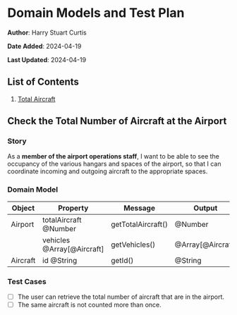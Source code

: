# Domain Models and Test Plan

**Author**: Harry Stuart Curtis

**Date Added**: 2024-04-19

**Last Updated**: 2024-04-19

## List of Contents

1. [Total Aircraft](#check-the-total-number-of-aircraft-at-the-airport)

## Check the Total Number of Aircraft at the Airport

### Story

As a **member of the airport operations staff**, I want to be able to see the occupancy of the various hangars and spaces of the airport, so that I can coordinate incoming and outgoing aircraft to the appropriate spaces.

### Domain Model

| Object | Property | Message | Output |
| --- | --- | --- | --- |
| Airport | totalAircraft @Number | getTotalAircraft() | @Number |
|  | vehicles @Array[@Aircraft] | getVehicles() | @Array[@Aircraft] |
| Aircraft | id @String | getId() | @String |

### Test Cases

* [ ] The user can retrieve the total number of aircraft that are in the airport.
* [ ] The same aircraft is not counted more than once.